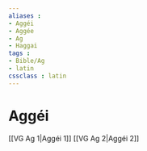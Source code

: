 ```yaml
---
aliases : 
- Aggéi
- Aggée
- Ag
- Haggai
tags : 
- Bible/Ag
- latin
cssclass : latin
---
```


# Aggéi

[[VG Ag 1|Aggéi 1]]
[[VG Ag 2|Aggéi 2]]
